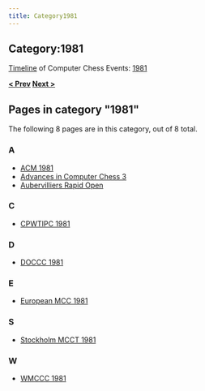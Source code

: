 ```yaml
---
title: Category1981
---
```

## Category:1981



[Timeline](Timeline "Timeline") of Computer Chess Events: [1981](https://en.wikipedia.org/wiki/1981)

**[\< Prev](Category:1980 "Category:1980") [Next >](Category:1982 "Category:1982")**

## Pages in category "1981"

The following 8 pages are in this category, out of 8 total.

### A

- [ACM 1981](ACM_1981 "ACM 1981")
- [Advances in Computer Chess 3](Advances_in_Computer_Chess_3 "Advances in Computer Chess 3")
- [Aubervilliers Rapid Open](Aubervilliers_Rapid_Open "Aubervilliers Rapid Open")

### C

- [CPWTIPC 1981](CPWTIPC_1981 "CPWTIPC 1981")

### D

- [DOCCC 1981](DOCCC_1981 "DOCCC 1981")

### E

- [European MCC 1981](European_MCC_1981 "European MCC 1981")

### S

- [Stockholm MCCT 1981](Stockholm_MCCT_1981 "Stockholm MCCT 1981")

### W

- [WMCCC 1981](WMCCC_1981 "WMCCC 1981")


